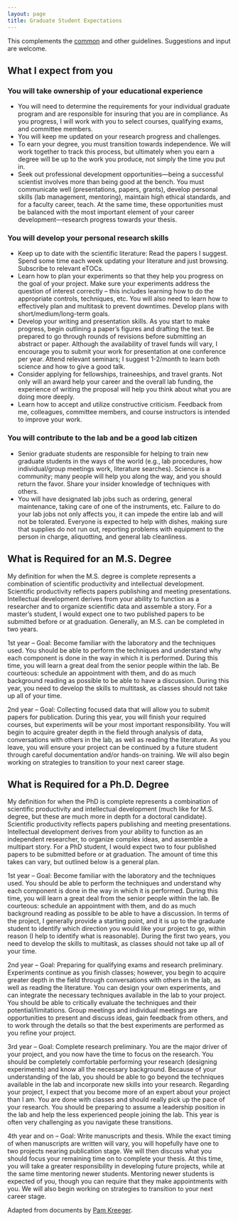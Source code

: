 ```yaml
---
layout: page
title: Graduate Student Expectations
---
```


This complements the [common](common.html) and other guidelines. Suggestions and input are welcome.

## What I expect from you

### You will take ownership of your educational experience

- You will need to determine the requirements for your individual graduate program and are responsible for insuring that you are in compliance. As you progress, I will work with you to select courses, qualifying exams, and committee members.
- You will keep me updated on your research progress and challenges.
- To earn your degree, you must transition towards independence. We will work together to track this process, but ultimately when you earn a degree will be up to the work you produce, not simply the time you put in.
- Seek out professional development opportunities—being a successful scientist involves more than being good at the bench. You must communicate well (presentations, papers, grants), develop personal skills (lab management, mentoring), maintain high ethical standards, and for a faculty career, teach. At the same time, these opportunities must be balanced with the most important element of your career development—research progress towards your thesis.

### You will develop your personal research skills

- Keep up to date with the scientific literature: Read the papers I suggest. Spend some time each week updating your literature and just browsing. Subscribe to relevant eTOCs.
- Learn how to plan your experiments so that they help you progress on the goal of your project. Make sure your experiments address the question of interest correctly – this includes learning how to do the appropriate controls, techniques, etc. You will also need to learn how to effectively plan and multitask to prevent downtimes. Develop plans with short/medium/long-term goals.
- Develop your writing and presentation skills.  As you start to make progress, begin outlining a paper’s figures and drafting the text. Be prepared to go through rounds of revisions before submitting an abstract or paper. Although the availability of travel funds will vary, I encourage you to submit your work for presentation at one conference per year. Attend relevant seminars; I suggest 1-2/month to learn both science and how to give a good talk.
- Consider applying for fellowships, traineeships, and travel grants. Not only will an award help your career and the overall lab funding, the experience of writing the proposal will help you think about what you are doing more deeply.
- Learn how to accept and utilize constructive criticism. Feedback from me, colleagues, committee members, and course instructors is intended to improve your work.

### You will contribute to the lab and be a good lab citizen

- Senior graduate students are responsible for helping to train new graduate students in the ways of the world (e.g., lab procedures, how individual/group meetings work, literature searches). Science is a community; many people will help you along the way, and you should return the favor. Share your insider knowledge of techniques with others.
- You will have designated lab jobs such as ordering, general maintenance, taking care of one of the instruments, etc.  Failure to do your lab jobs not only affects you, it can impede the entire lab and will not be tolerated. Everyone is expected to help with dishes, making sure that supplies do not run out, reporting problems with equipment to the person in charge, aliquotting, and general lab cleanliness.

## What is Required for an M.S. Degree

My definition for when the M.S. degree is complete represents a combination of scientific productivity and intellectual development. Scientific productivity reflects papers publishing and meeting presentations. Intellectual development derives from your ability to function as a researcher and to organize scientific data and assemble a story. For a master’s student, I would expect one to two published papers to be submitted before or at graduation. Generally, an M.S. can be completed in two years.

1st year – Goal: Become familiar with the laboratory and the techniques used. You should be able to perform the techniques and understand why each component is done in the way in which it is performed. During this time, you will learn a great deal from the senior people within the lab. Be courteous: schedule an appointment with them, and do as much background reading as possible to be able to have a discussion. During this year, you need to develop the skills to multitask, as classes should not take up all of your time.

2nd year – Goal: Collecting focused data that will allow you to submit papers for publication. During this year, you will finish your required courses, but experiments will be your most important responsibility. You will begin to acquire greater depth in the field through analysis of data, conversations with others in the lab, as well as reading the literature. As you leave, you will ensure your project can be continued by a future student through careful documentation and/or hands-on training. We will also begin working on strategies to transition to your next career stage.

## What is Required for a Ph.D. Degree

My definition for when the PhD is complete represents a combination of scientific productivity and intellectual development (much like for M.S. degree, but these are much more in depth for a doctoral candidate). Scientific productivity reflects papers publishing and meeting presentations. Intellectual development derives from your ability to function as an independent researcher, to organize complex ideas, and assemble a multipart story. For a PhD student, I would expect two to four published papers to be submitted before or at graduation.  The amount of time this takes can vary, but outlined below is a general plan.

1st year – Goal: Become familiar with the laboratory and the techniques used. You should be able to perform the techniques and understand why each component is done in the way in which it is performed. During this time, you will learn a great deal from the senior people within the lab. Be courteous: schedule an appointment with them, and do as much background reading as possible to be able to have a discussion. In terms of the project, I generally provide a starting point, and it is up to the graduate student to identify which direction you would like your project to go, within reason (I help to identify what is reasonable). During the first two years, you need to develop the skills to multitask, as classes should not take up all of your time.

2nd year – Goal: Preparing for qualifying exams and research preliminary. Experiments continue as you finish classes; however, you begin to acquire greater depth in the field through conversations with others in the lab, as well as reading the literature. You can design your own experiments, and can integrate the necessary techniques available in the lab to your project. You should be able to critically evaluate the techniques and their potential/limitations. Group meetings and individual meetings are opportunities to present and discuss ideas, gain feedback from others, and to work through the details so that the best experiments are performed as you refine your project.

3rd year – Goal:  Complete research preliminary. You are the major driver of your project, and you now have the time to focus on the research. You should be completely comfortable performing your research (designing experiments) and know all the necessary background. Because of your understanding of the lab, you should be able to go beyond the techniques available in the lab and incorporate new skills into your research. Regarding your project, I expect that you become more of an expert about your project than I am. You are done with classes and should really pick up the pace of your research. You should be preparing to assume a leadership position in the lab and help the less experienced people joining the lab. This year is often very challenging as you navigate these transitions.

4th year and on – Goal: Write manuscripts and thesis. While the exact timing of when manuscripts are written will vary, you will hopefully have one to two projects nearing publication stage. We will then discuss what you should focus your remaining time on to complete your thesis. At this time, you will take a greater responsibility in developing future projects, while at the same time mentoring newer students. Mentoring newer students is expected of you, though you can require that they make appointments with you. We will also begin working on strategies to transition to your next career stage.  

Adapted from documents by [Pam Kreeger](https://www.kreegerlab.org).
